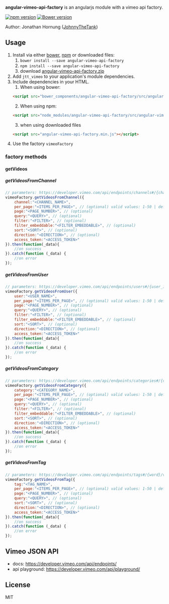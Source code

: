 **angular-vimeo-api-factory** is an angularjs module with a vimeo api factory.

[![npm version](https://badge.fury.io/js/angular-vimeo-api-factory.svg)](https://badge.fury.io/js/angular-vimeo-api-factory)
[![Bower version](https://badge.fury.io/bo/angular-vimeo-api-factory.svg)](https://badge.fury.io/bo/angular-vimeo-api-factory)

Author: Jonathan Hornung ([JohnnyTheTank](https://github.com/JohnnyTheTank))

## Usage

1. Install via either [bower](http://bower.io/), [npm](https://www.npmjs.com/) or downloaded files:
    1. `bower install --save angular-vimeo-api-factory`
    2. `npm install --save angular-vimeo-api-factory`
    3. download [angular-vimeo-api-factory.zip](https://github.com/JohnnyTheTank/angular-vimeo-api-factory/zipball/master)
2. Add `jtt_vimeo` to your application's module dependencies.
3. Include dependencies in your HTML.
    1. When using bower:
    ```html
    <script src="bower_components/angular-vimeo-api-factory/src/angular-vimeo-api-factory.min.js"></script>
    ```
    2. When using npm:
    ```html
    <script src="node_modules/angular-vimeo-api-factory/src/angular-vimeo-api-factory.min.js"></script>
    ```
    3. when using downloaded files
    ```html
    <script src="angular-vimeo-api-factory.min.js"></script>
    ```
4. Use the factory `vimeoFactory`


### factory methods

#### getVideos

##### getVideosFromChannel
```js
// parameters: https://developer.vimeo.com/api/endpoints/channels#/{channel_id}/videos
vimeoFactory.getVideosFromChannel({
    channel:"<CHANNEL_NAME>",
    per_page:"<ITEMS_PER_PAGE>", // (optional) valid values: 1-50 | default: 25
    page:"<PAGE_NUMBER>", // (optional)
    query:"<QUERY>", // (optional)
    filter:"<FILTER>", // (optional)
    filter_embeddable:"<FILTER_EMBEDDABLE>", // (optional)
    sort:"<SORT>", // (optional)
    direction:"<DIRECTION>", // (optional)
    access_token:"<ACCESS_TOKEN>"
}).then(function(_data){
    //on success
}).catch(function (_data) {
    //on error
});
```

##### getVideosFromUser
```js
// parameters: https://developer.vimeo.com/api/endpoints/users#/{user_id}/videos
vimeoFactory.getVideosFromUser({
    user:"<USER_NAME>",
    per_page:"<ITEMS_PER_PAGE>", // (optional) valid values: 1-50 | default: 25
    page:"<PAGE_NUMBER>", // (optional)
    query:"<QUERY>", // (optional)
    filter:"<FILTER>", // (optional)
    filter_embeddable:"<FILTER_EMBEDDABLE>", // (optional)
    sort:"<SORT>", // (optional)
    direction:"<DIRECTION>", // (optional)
    access_token:"<ACCESS_TOKEN>"
}).then(function(_data){
    //on success
}).catch(function (_data) {
    //on error
});
```

##### getVideosFromCategory
```js
// parameters: https://developer.vimeo.com/api/endpoints/categories#/{category}/videos
vimeoFactory.getVideosFromCategory({
    category:"<CATEGORY_NAME>",
    per_page:"<ITEMS_PER_PAGE>", // (optional) valid values: 1-50 | default: 25
    page:"<PAGE_NUMBER>", // (optional)
    query:"<QUERY>", // (optional)
    filter:"<FILTER>", // (optional)
    filter_embeddable:"<FILTER_EMBEDDABLE>", // (optional)
    sort:"<SORT>", // (optional)
    direction:"<DIRECTION>", // (optional)
    access_token:"<ACCESS_TOKEN>"
}).then(function(_data){
    //on success
}).catch(function (_data) {
    //on error
});
```

##### getVideosFromTag
```js
// parameters: https://developer.vimeo.com/api/endpoints/tags#/{word}/videos
vimeoFactory.getVideosFromTag({
    tag:"<TAG_NAME>",
    per_page:"<ITEMS_PER_PAGE>", // (optional) valid values: 1-50 | default: 25
    page:"<PAGE_NUMBER>", // (optional)
    query:"<QUERY>", // (optional)
    sort:"<SORT>", // (optional)
    direction:"<DIRECTION>", // (optional)
    access_token:"<ACCESS_TOKEN>"
}).then(function(_data){
    //on success
}).catch(function (_data) {
    //on error
});
```

## Vimeo JSON API

* docs: https://developer.vimeo.com/api/endpoints/
* api playground: https://developer.vimeo.com/api/playground/


## License

MIT